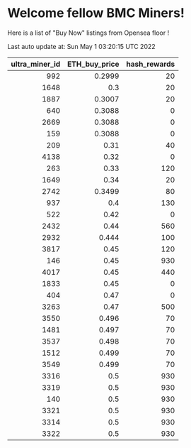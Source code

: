 # Welcome fellow BMC Miners!
Here is a list of "Buy Now" listings from Opensea floor !


Last auto update at: Sun May  1 03:20:15 UTC 2022


|   ultra_miner_id |   ETH_buy_price |   hash_rewards |
|-----------------:|----------------:|---------------:|
|              992 |          0.2999 |             20 |
|             1648 |          0.3    |             20 |
|             1887 |          0.3007 |             20 |
|              640 |          0.3088 |              0 |
|             2669 |          0.3088 |              0 |
|              159 |          0.3088 |              0 |
|              209 |          0.31   |             40 |
|             4138 |          0.32   |              0 |
|              263 |          0.33   |            120 |
|             1649 |          0.34   |             20 |
|             2742 |          0.3499 |             80 |
|              937 |          0.4    |            130 |
|              522 |          0.42   |              0 |
|             2432 |          0.44   |            560 |
|             2932 |          0.444  |            100 |
|             3817 |          0.45   |            120 |
|              146 |          0.45   |            930 |
|             4017 |          0.45   |            440 |
|             1833 |          0.45   |              0 |
|              404 |          0.47   |              0 |
|             3263 |          0.47   |            500 |
|             3550 |          0.496  |             70 |
|             1481 |          0.497  |             70 |
|             3537 |          0.498  |             70 |
|             1512 |          0.499  |             70 |
|             3549 |          0.499  |             70 |
|             3316 |          0.5    |            930 |
|             3319 |          0.5    |            930 |
|              140 |          0.5    |            930 |
|             3321 |          0.5    |            930 |
|             3314 |          0.5    |            930 |
|             3322 |          0.5    |            930 |